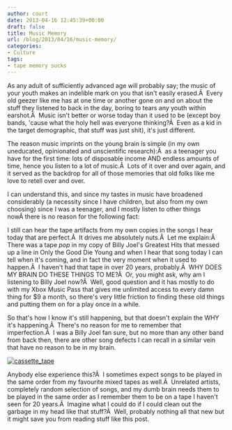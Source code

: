 ```yaml
---
author: court
date: 2013-04-16 12:45:39+00:00
draft: false
title: Music Memory
url: /blog/2013/04/16/music-memory/
categories:
- Culture
tags:
- tape memory sucks
---
```


As any adult of sufficiently advanced age will probably say; the music of your youth makes an indelible mark on you that isn't easily erased.Â  Every old geezer like me has at one time or another gone on and on about the stuff they listened to back in the day, boring to tears any youth within earshot.Â  Music isn't better or worse today than it used to be (except boy bands, 'cause what the holy hell was everyone thinking?Â  Even as a kid in the target demographic, that stuff was just shit), it's just different.

The reason music imprints on the young brain is simple (in my own uneducated, opinionated and unscientific research):Â  as a teenager you have for the first time: lots of disposable income AND endless amounts of time, hence you listen to a lot of music.Â  Lots of it over and over again, and it served as the backdrop for all of those memories that old folks like me love to retell over and over.

I can understand this, and since my tastes in music have broadened considerably (a necessity since I have children, but also from my own choosing) since I was a teenager, and I mostly listen to other things nowÂ there is no reason for the following fact:

I still can hear the tape artifacts from my own copies in the songs I hear today that are perfect.Â  It drives me absolutely nuts.Â  Let me explain:Â  There was a tape *pop* in my copy of Billy Joel's Greatest Hits that messed up a line in Only the Good Die Young and when I hear that song today I can tell when it's coming, and in fact the very moment when it used to happen.Â  I haven't had that tape in over 20 years, probably.Â  WHY DOES MY BRAIN DO THESE THINGS TO ME?Â  Or, you might ask, why am I listening to Billy Joel now?Â  Well, good question and it has mostly to do with my Xbox Music Pass that gives me unlimited access to every damn thing for $9 a month, so there's very little friction to finding these old things and putting them on for a play once in a while.

So that's how I know it's still happening, but that doesn't explain the WHY it's happening.Â  There's no reason for me to remember that imperfection.Â  I was a Billy Joel fan sure, but no more than any other band from back then, there are other song defects I can recall in a similar vein that have no reason to be in my brain.


[![cassette_tape](http://www.vallentyne.com/blog/wp-content/uploads/2013/04/cassette_tape.jpg)
](http://www.vallentyne.com/blog/2013/04/16/music-memory/cassette_tape/)


Anybody else experience this?Â  I sometimes expect songs to be played in the same order from my favourite mixed tapes as well.Â  Unrelated artists, completely random selection of songs, and my dumb brain needs them to be played in the same order as I remember them to be on a tape I haven't seen for 20 years.Â  Imagine what I could do if I could clean out the garbage in my head like that stuff?Â  Well, probably nothing all that new but it might save you from reading stuff like this post.
